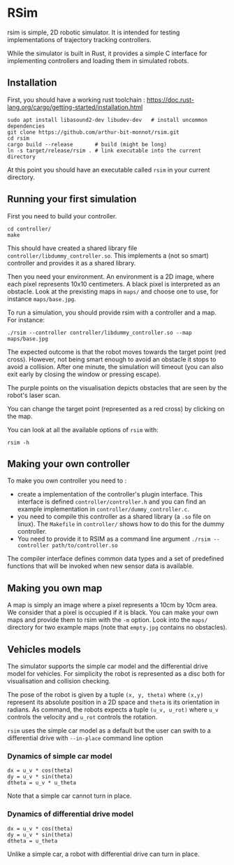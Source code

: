 # RSim


rsim is simple, 2D robotic simulator.
It is intended for testing implementations of trajectory tracking controllers.


While the simulator is built in Rust, it provides a simple C interface for implementing controllers and loading them in simulated robots.

## Installation

First, you should have a working rust toolchain : https://doc.rust-lang.org/cargo/getting-started/installation.html

    sudo apt install libasound2-dev libudev-dev   # install uncommon dependencies
    git clone https://github.com/arthur-bit-monnot/rsim.git
    cd rsim
    cargo build --release       # build (might be long)
    ln -s target/release/rsim . # link executable into the current directory
 
At this point you should have an executable called `rsim` in your current directory.    

## Running your first simulation

First you need to build your controller.

    cd controller/
    make
    
This should have created a shared library file `controller/libdummy_controller.so`. This implements a (not so smart) controller and provides it as a shared library.


Then you need your environment. An environment is a 2D image, where each pixel represents 10x10 centimeters.
A black pixel is interpreted as an obstacle. Look at the prexisting maps in `maps/` and choose one to use, for instance `maps/base.jpg`.


To run a simulation, you should provide rsim with a controller and a map. For instance:

    ./rsim --controller controller/libdummy_controller.so --map maps/base.jpg
    
The expected outcome is that the robot moves towards the target point (red cross). However, not being smart enough to avoid an obstacle it stops to avoid a collision.
After one minute, the simulation will timeout (you can also exit early by closing the window or pressing escape).

The purple points on the visualisation depicts obstacles that are seen by the robot's laser scan.

You can change the target point (represented as a red cross) by clicking on the map.

You can look at all the available options of `rsim` with:

    rsim -h

    

## Making your own controller     

To make you own controller you need to :

 - create a implementation of the controller's plugin interface. 
   This interface is defined `controller/controller.h` and you can find an example implementation in `controller/dummy_controller.c`.
 - you need to compile this controller as a shared library (a `.so` file on linux). 
   The `Makefile` in `controller/` shows how to do this for the dummy controller.
 - You need to provide it to RSIM as a command line argument `./rsim --controller path/to/controller.so`
 
 
The compiler interface defines common data types and a set of predefined functions that will be invoked when new sensor data is available.


## Making you own map

A map is simply an image where a pixel represents a 10cm by 10cm area. 
We consider that a pixel is occupied if it is black.
You can make your own maps and provide them to rsim with the `-m` option. 
Look into the `maps/` directory for two example maps (note that `empty.jpg` contains no obstacles).  


## Vehicles models

The simulator supports the simple car model and the differential drive model for vehicles. 
For simplicity the robot is represented as a disc both for visualisation and collision checking.

The pose of the robot is given by a tuple `(x, y, theta)` where `(x,y)` represent its absolute position in a 2D space and `theta` is its orientation in radians.
As command, the robots expects a tuple `(u_v, u_rot)` where `u_v` controls the velocity and `u_rot` controls the rotation.

`rsim` uses the simple car model as a default but the user can swith to a differential drive with `--in-place` command line option

### Dynamics of simple car model

    dx = u_v * cos(theta)
    dy = u_v * sin(theta)
    dtheta = u_v * u_theta  
    
Note that a simple car cannot turn in place.    
    
### Dynamics of differential drive model

    dx = u_v * cos(theta)
    dy = u_v * sin(theta)
    dtheta = u_theta
    
Unlike a simple car, a robot with differential drive can turn in place.    